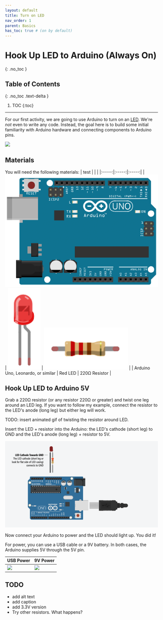 ```yaml
---
layout: default
title: Turn on LED
nav_order: 1
parent: Basics
has_toc: true # (on by default)
---
```

# Hook Up LED to Arduino (Always On)
{: .no_toc }

## Table of Contents
{: .no_toc .text-delta }

1. TOC
{:toc}
---
For our first activity, we are going to use Arduino to turn on an [LED](../../electronics/leds.md). We're *not* even  to write any code. Instead, the goal here is to build some initial familiarity with Arduino hardware and connecting components to Arduino pins.

![](/assets/LEDOn_Large_3Secs-HQ.gif)



## Materials
You will need the following materials:
| test | |  |
|:-----:|:-----:|:-----:|
| ![Arduino Uno](/assets/images/ArduinoUno_Fritzing.png)    | ![Red LED](/assets/images/RedLED_Fritzing.png) | ![220 Ohm Resistor](/assets/images/Resistor220_Fritzing.png) |
| Arduino Uno, Leonardo, or similar  | Red LED | 220Ω Resistor |

## Hook Up LED to Arduino 5V

Grab a 220Ω resistor (or any resistor 220Ω or greater) and twist one leg around an LED leg. If you want to follow my example, connect the resistor to the LED's anode (long leg) but either leg will work.

TODO: insert animated gif of twisting the resistor around LED.

Insert the LED + resistor into the Arduino: the LED's cathode (short leg) to GND and the LED's anode (long leg) + resistor to 5V.

![Animation of LED + resistor being connected to Arduino's GND and 5V ports](assets/movies/InsertLEDAnimation.gif)

Now connect your Arduino to power and the LED should light up. You did it! 

For power, you can use a USB cable or a 9V battery. In both cases, the Arduino supplies 5V through the 5V pin.

| USB Power        | 9V Power          |
|:-------------|:------------------|
| ![](/assets/LEDOn_Large_3Secs-HQ-cropped.gif) | ![](/assets/LEDOn_Large_3Secs-HQ-cropped.gif) |






<!-- <video width="640" controls="controls">
  <source src="images/Arduino_LEDOn_5VFixed.mp4" type="video/mp4">
</video> -->

## TODO
- add alt text 
- add caption
- add 3.3V version
- Try other resistors. What happens?
